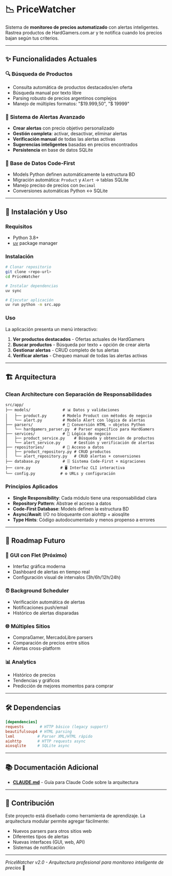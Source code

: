 # 📉 PriceWatcher

Sistema de **monitoreo de precios automatizado** con alertas inteligentes. Rastrea productos de HardGamers.com.ar y te notifica cuando los precios bajan según tus criterios.

---

## ✨ Funcionalidades Actuales

### 🔍 **Búsqueda de Productos**
- Consulta automática de productos destacados/en oferta
- Búsqueda manual por texto libre
- Parsing robusto de precios argentinos complejos
- Manejo de múltiples formatos: "$19.999,50", "$ 19999"

### 🚨 **Sistema de Alertas Avanzado**
- **Crear alertas** con precio objetivo personalizado
- **Gestión completa**: activar, desactivar, eliminar alertas  
- **Verificación manual** de todas las alertas activas
- **Sugerencias inteligentes** basadas en precios encontrados
- **Persistencia** en base de datos SQLite

### 💾 **Base de Datos Code-First**
- Models Python definen automáticamente la estructura BD
- Migración automática: `Product` y `Alert` → tablas SQLite
- Manejo preciso de precios con `Decimal`
- Conversiones automáticas Python ↔ SQLite

---

## 🚀 Instalación y Uso

### **Requisitos**
- Python 3.8+
- [uv](https://github.com/astral-sh/uv) package manager

### **Instalación**
```bash
# Clonar repositorio
git clone <repo-url>
cd PriceWatcher

# Instalar dependencias
uv sync

# Ejecutar aplicación
uv run python -m src.app
```

### **Uso**
La aplicación presenta un menú interactivo:

1. **Ver productos destacados** - Ofertas actuales de HardGamers
2. **Buscar productos** - Búsqueda por texto + opción de crear alerta
3. **Gestionar alertas** - CRUD completo de tus alertas
4. **Verificar alertas** - Chequeo manual de todas las alertas activas

---

## 🏗️ Arquitectura

### **Clean Architecture con Separación de Responsabilidades**

```
src/app/
├── models/              # 📊 Datos y validaciones
│   ├── product.py       # Modelo Product con métodos de negocio
│   └── alert.py         # Modelo Alert con lógica de alertas
├── parsers/             # 🔧 Conversión HTML → objetos Python
│   └── hardgamers_parser.py  # Parser específico para HardGamers
├── services/            # 🎯 Lógica de negocio
│   ├── product_service.py    # Búsqueda y obtención de productos
│   └── alert_service.py      # Gestión y verificación de alertas
├── repositories/        # 💾 Acceso a datos
│   ├── product_repository.py # CRUD productos
│   └── alert_repository.py   # CRUD alertas + conversiones
├── database.py          # 🗄️ Sistema Code-First + migraciones
├── core.py             # 🖥️ Interfaz CLI interactiva
└── config.py           # ⚙️ URLs y configuración
```

### **Principios Aplicados**
- **Single Responsibility**: Cada módulo tiene una responsabilidad clara
- **Repository Pattern**: Abstrae el acceso a datos
- **Code-First Database**: Models definen la estructura BD
- **Async/Await**: I/O no bloqueante con aiohttp + aiosqlite
- **Type Hints**: Código autodocumentado y menos propenso a errores

---

## 🔮 Roadmap Futuro

### **🎨 GUI con Flet** (Próximo)
- Interfaz gráfica moderna
- Dashboard de alertas en tiempo real
- Configuración visual de intervalos (3h/6h/12h/24h)

### **⏰ Background Scheduler** 
- Verificación automática de alertas
- Notificaciones push/email
- Histórico de alertas disparadas

### **🌐 Múltiples Sitios**
- CompraGamer, MercadoLibre parsers
- Comparación de precios entre sitios
- Alertas cross-platform

### **📊 Analytics**
- Histórico de precios
- Tendencias y gráficos  
- Predicción de mejores momentos para comprar

---

## 🛠️ Dependencias

```toml
[dependencies]
requests       # HTTP básico (legacy support)
beautifulsoup4 # HTML parsing
lxml          # Parser XML/HTML rápido  
aiohttp       # HTTP requests async
aiosqlite     # SQLite async
```

---

## 📚 Documentación Adicional

- **[CLAUDE.md](CLAUDE.md)** - Guía para Claude Code sobre la arquitectura

---

## 🤝 Contribución

Este proyecto está diseñado como herramienta de aprendizaje. La arquitectura modular permite agregar fácilmente:

- Nuevos parsers para otros sitios web
- Diferentes tipos de alertas  
- Nuevas interfaces (GUI, web, API)
- Sistemas de notificación

---

*PriceWatcher v2.0 - Arquitectura profesional para monitoreo inteligente de precios* 🚀
